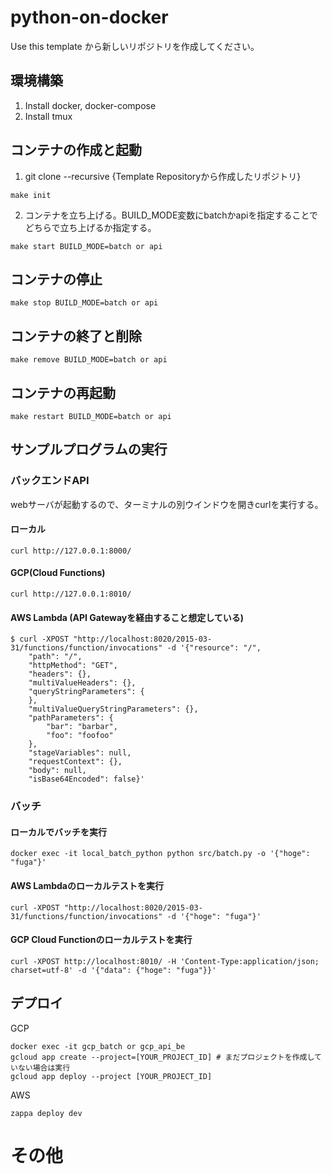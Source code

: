 # python-on-docker

Use this template から新しいリポジトリを作成してください。

## 環境構築

1. Install docker, docker-compose
2. Install tmux

## コンテナの作成と起動

1. git clone --recursive {Template Repositoryから作成したリポジトリ}

```
make init
```

2. コンテナを立ち上げる。BUILD_MODE変数にbatchかapiを指定することでどちらで立ち上げるか指定する。<br>

```
make start BUILD_MODE=batch or api
```

## コンテナの停止

```
make stop BUILD_MODE=batch or api
```

## コンテナの終了と削除

```
make remove BUILD_MODE=batch or api
```

## コンテナの再起動

```
make restart BUILD_MODE=batch or api
```

## サンプルプログラムの実行

### バックエンドAPI

webサーバが起動するので、ターミナルの別ウインドウを開きcurlを実行する。

#### ローカル

```
curl http://127.0.0.1:8000/
```

#### GCP(Cloud Functions)

```
curl http://127.0.0.1:8010/
```

#### AWS Lambda (API Gatewayを経由すること想定している)

```
$ curl -XPOST "http://localhost:8020/2015-03-31/functions/function/invocations" -d '{"resource": "/",
    "path": "/",
    "httpMethod": "GET",
    "headers": {},
    "multiValueHeaders": {},
    "queryStringParameters": {
    },
    "multiValueQueryStringParameters": {},
    "pathParameters": {
        "bar": "barbar",
        "foo": "foofoo"
    },
    "stageVariables": null,
    "requestContext": {},
    "body": null,
    "isBase64Encoded": false}'
```

### バッチ

#### ローカルでバッチを実行

```docker exec -it local_batch_python python src/batch.py -o '{"hoge": "fuga"}'```

#### AWS Lambdaのローカルテストを実行

```curl -XPOST "http://localhost:8020/2015-03-31/functions/function/invocations" -d '{"hoge": "fuga"}'```

#### GCP Cloud Functionのローカルテストを実行

```curl -XPOST http://localhost:8010/ -H 'Content-Type:application/json; charset=utf-8' -d '{"data": {"hoge": "fuga"}}'```

## デプロイ

GCP

```
docker exec -it gcp_batch or gcp_api_be
gcloud app create --project=[YOUR_PROJECT_ID] # まだプロジェクトを作成していない場合は実行
gcloud app deploy --project [YOUR_PROJECT_ID]
```

AWS

```
zappa deploy dev
```

# その他
